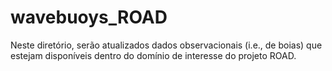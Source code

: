 # wavebuoys_ROAD
Neste diretório, serão atualizados dados observacionais (i.e., de boias) que estejam disponíveis dentro do domínio de interesse do projeto ROAD.

